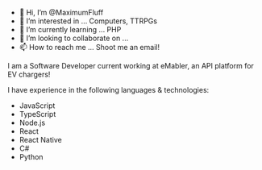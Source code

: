 - 👋 Hi, I’m @MaximumFluff
- 👀 I’m interested in ... Computers, TTRPGs
- 🌱 I’m currently learning ... PHP
- 💞️ I’m looking to collaborate on ...
- 📫 How to reach me ... Shoot me an email!

I am a Software Developer current working at eMabler, an API platform for EV chargers!

I have experience in the following languages & technologies:

- JavaScript
- TypeScript
- Node.js
- React
- React Native
- C#
- Python

<!---
MaximumFluff/MaximumFluff is a ✨ special ✨ repository because its `README.md` (this file) appears on your GitHub profile.
You can click the Preview link to take a look at your changes.
--->
